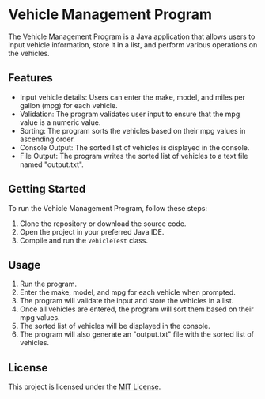# Vehicle Management Program

The Vehicle Management Program is a Java application that allows users to input vehicle information, store it in a list, and perform various operations on the vehicles.

## Features

- Input vehicle details: Users can enter the make, model, and miles per gallon (mpg) for each vehicle.
- Validation: The program validates user input to ensure that the mpg value is a numeric value.
- Sorting: The program sorts the vehicles based on their mpg values in ascending order.
- Console Output: The sorted list of vehicles is displayed in the console.
- File Output: The program writes the sorted list of vehicles to a text file named "output.txt".

## Getting Started

To run the Vehicle Management Program, follow these steps:

1. Clone the repository or download the source code.
2. Open the project in your preferred Java IDE.
3. Compile and run the `VehicleTest` class.

## Usage

1. Run the program.
2. Enter the make, model, and mpg for each vehicle when prompted.
3. The program will validate the input and store the vehicles in a list.
4. Once all vehicles are entered, the program will sort them based on their mpg values.
5. The sorted list of vehicles will be displayed in the console.
6. The program will also generate an "output.txt" file with the sorted list of vehicles.

## License

This project is licensed under the [MIT License](LICENSE).

